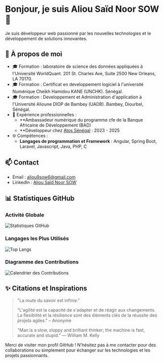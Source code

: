 # Bonjour, je suis Aliou Saïd Noor SOW 👋

Je suis développeur web passionné par les nouvelles technologies et le développement de solutions innovantes.

## 🌟 À propos de moi
- 🎓 Formation : laboratoire de science des données appliquées à l'Université WorldQuant. 201 St. Charles Ave, Suite 2500 New Orleans, LA 70170.
- 🎓 Formation : Certificat en developpement logiciel à l'université Numérique Cheikh Hamidou KANE (UNCHK). Sénégal.
- 🎓 Formation : Developpement et Administration d'application à l'Université Alioune DIOP de Bambey (UADB). Bambey, Diourbel, Sénégal.
- 💼 Expérience professionnelles :
  - **Ambassadeur numérique du programme cfe de la Banque Africaine de Développement (BAD) 
  - **Développeur chez [Atos Sénégal](https://atos.net/) : 2023 - 2025
- 🌐 Compétences :
  - **Langages de programmation et Framework** : Angular, Spring Boot, Laravel, Javascript, Java, PHP, C

## 📫 Contact
- Email : [aliou9sow6@gmail.com](mailto:aliou9sow6@gmail.com)
- LinkedIn : [Aliou Saïd Noor SOW](https://www.linkedin.com/in/aliou-saidou-nourou-sow-054084228/)

## 📊 Statistiques GitHub

### Activité Globale
![Statistiques GitHub](https://github-readme-stats.vercel.app/api?username=aliou9sow6&show_icons=true&theme=radical&hide_border=true&include_all_commits=true)

### Langages les Plus Utilisés
![Top Langs](https://github-readme-stats.vercel.app/api/top-langs/?username=aliou9sow6&layout=compact&theme=radical&hide_border=true&langs_count=20)

### Diagramme des Contributions
![Calendrier des Contributions](https://github-readme-streak-stats.herokuapp.com/?user=aliou9sow6&theme=radical&hide_border=true)

## ✨ Citations et Inspirations

> "La route du savoir est infinie." 
>
> "L'agilité est la capacité de s'adapter et de réagir aux changements. La flexibilité et la résilience sont des éléments clés de la réussite des projets agiles." – Anonyme
>
> "Man is a slow, sloppy and brilliant thinker; the machine is fast, accurate and stupid." — William M. Kelly


Merci de visiter mon profil GitHub ! N'hésitez pas à me contacter pour des collaborations ou simplement pour échanger sur les technologies et les projets passionnants.
